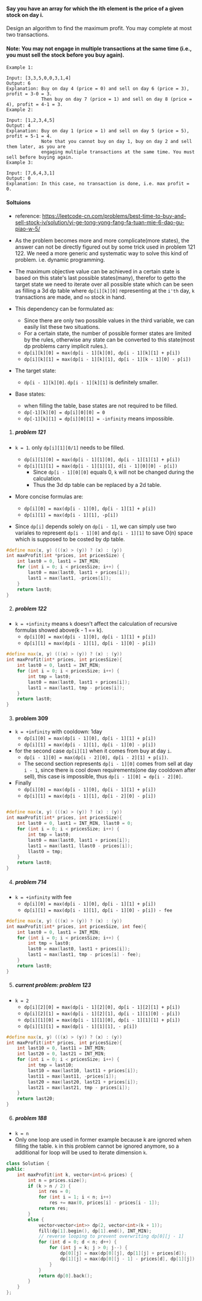 
#### Say you have an array for which the ith element is the price of a given stock on day i.

Design an algorithm to find the maximum profit. You may complete at most two transactions.

#### Note: You may not engage in multiple transactions at the same time (i.e., you must sell the stock before you buy again).

```
Example 1:

Input: [3,3,5,0,0,3,1,4]
Output: 6
Explanation: Buy on day 4 (price = 0) and sell on day 6 (price = 3), profit = 3-0 = 3.
             Then buy on day 7 (price = 1) and sell on day 8 (price = 4), profit = 4-1 = 3.
Example 2:

Input: [1,2,3,4,5]
Output: 4
Explanation: Buy on day 1 (price = 1) and sell on day 5 (price = 5), profit = 5-1 = 4.
             Note that you cannot buy on day 1, buy on day 2 and sell them later, as you are
             engaging multiple transactions at the same time. You must sell before buying again.
Example 3:

Input: [7,6,4,3,1]
Output: 0
Explanation: In this case, no transaction is done, i.e. max profit = 0.
```

#### Soltuions

- reference: https://leetcode-cn.com/problems/best-time-to-buy-and-sell-stock-iv/solution/yi-ge-tong-yong-fang-fa-tuan-mie-6-dao-gu-piao-w-5/

- As the problem becomes more and more complicate(more states), the answer can not be directly figured out by some trick used in problem 121 122. We need a more generic and systematic way to solve this kind of problem. i.e. dynamic programming.

- The maximum objective value can be achieved in a certain state is based on this state's last possible states(many), therefor to getto the target state we need to iterate over all possible state which can be seen as filling a 3d dp table where `dp[i][k][0]` representing at the `i'th` day, `k` transactions are made, and `no` stock in hand.
- This dependency can be formulated as:
    - Since there are only two possible values in the third variable, we can easily list these two situations.
    - For a certain state, the number of possible former states are limited by the rules, otherwise any state can be converted to this state(most dp problems carry implicit rules.).
    - `dp[i][k][0] = max(dp[i - 1][k][0], dp[i - 1][k][1] + p[i])`
    - `dp[i][k][1] = max(dp[i - 1][k][1], dp[i - 1][k - 1][0] - p[i])`
- The target state:
    - `dp[i - 1][k][0]`.  `dp[i - 1][k][1]` is definitely smaller.
- Base states: 
    - when filling the table, base states are not required to be filled.
    - `dp[-1][k][0] = dp[i][0][0] = 0`
    - `dp[-1][k][1] = dp[i][0][1] = -infinity` means impossible.


1. ##### problem 121

- `k = 1`. only `dp[i][1][0/1]` needs to be filled.
    - `dp[i][1][0] = max(dp[i - 1][1][0], dp[i - 1][1][1] + p[i])`
    - `dp[i][1][1] = max(dp[i - 1][1][1], d[i - 1][0][0] - p[i])`
        - Since `dp[i - 1][0][0]` equals 0, `k` will not be changed during the calculation.
        - Thus the 3d dp table can be replaced by a 2d table.

- More concise formulas are:
    - `dp[i][0] = max(dp[i - 1][0], dp[i - 1][1] + p[i])`
    - `dp[i][1] = max(dp[i - 1][1], -p[i])`

- Since `dp[i]` depends solely on `dp[i - 1]`, we can simply use two variales to represent `dp[i - 1][0]` and `dp[i - 1][1]` to save O(n) space which is supposed to be costed by dp table.

```cpp
#define max(x, y) (((x) > (y)) ? (x) : (y))
int maxProfit(int *prices, int pricesSize) {
    int last0 = 0, last1 = INT_MIN;
    for (int i = 0; i < pricesSize; i++) {
        last0 = max(last0, last1 + prices[i]);
        last1 = max(last1, -prices[i]);
    }
    return last0;
}
```

2. ##### problem 122

- `k = +infinity` means `k` doesn't affect the calculation of recursive formulas showed above(k - 1 == k).
    - `dp[i][0] = max(dp[i - 1][0], dp[i - 1][1] + p[i])`
    - `dp[i][1] = max(dp[i - 1][1], dp[i - 1][0] - p[i])`

```cpp
#define max(x, y) (((x) > (y)) ? (x) : (y))
int maxProfit(int* prices, int pricesSize){
    int last0 = 0, last1 = INT_MIN;
    for (int i = 0; i < pricesSize; i++) {
        int tmp = last0;
        last0 = max(last0, last1 + prices[i]);
        last1 = max(last1, tmp - prices[i]);
    }
    return last0;
}
```

3. #### problem 309

- `k = +infinity` with cooldown: 1day
    - `dp[i][0] = max(dp[i - 1][0], dp[i - 1][1] + p[i])`
    - `dp[i][1] = max(dp[i - 1][1], dp[i - 1][0] - p[i])`
- for the second case `dp[i][1]` when it comes from buy at day `i`. 
    - `dp[i - 1][0] = max(dp[i - 2][0], dp[i - 2][1] + p[i])`.
    - The second section represents `dp[i - 1][0]` comes from sell at day `i - 1`, since there is cool down requirements(one day cooldown after sell), this case is impossible, thus `dp[i - 1][0] = dp[i - 2][0]`.
- Finally
    - `dp[i][0] = max(dp[i - 1][0], dp[i - 1][1] + p[i])`
    - `dp[i][1] = max(dp[i - 1][1], dp[i - 2][0] - p[i])`



```cpp

#define max(x, y) (((x) > (y)) ? (x) : (y))
int maxProfit(int* prices, int pricesSize){
    int last0 = 0, last1 = INT_MIN, llast0 = 0;
    for (int i = 0; i < pricesSize; i++) {
        int tmp = last0;
        last0 = max(last0, last1 + prices[i]);
        last1 = max(last1, llast0 - prices[i]);
        llast0 = tmp;
    }
    return last0;
}
```

4. ##### problem 714


- `k = +infinity` with fee
    - `dp[i][0] = max(dp[i - 1][0], dp[i - 1][1] + p[i])`
    - `dp[i][1] = max(dp[i - 1][1], dp[i - 1][0] - p[i]) - fee`

```cpp
#define max(x, y) (((x) > (y)) ? (x) : (y))
int maxProfit(int* prices, int pricesSize, int fee){
    int last0 = 0, last1 = INT_MIN;
    for (int i = 0; i < pricesSize; i++) {
        int tmp = last0;
        last0 = max(last0, last1 + prices[i]);
        last1 = max(last1, tmp - prices[i] - fee);
    }
    return last0;
}
```

5. ##### current problem: problem 123

- `k = 2`
    - `dp[i][2][0] = max(dp[i - 1][2][0], dp[i - 1][2][1] + p[i])`
    - `dp[i][2][1] = max(dp[i - 1][2][1], dp[i - 1][1][0] - p[i])`
    - `dp[i][1][0] = max(dp[i - 1][1][0], dp[i - 1][1][1] + p[i])`
    - `dp[i][1][1] = max(dp[i - 1][1][1], - p[i])`

```cpp
#define max(x, y) (((x) > (y)) ? (x) : (y))
int maxProfit(int* prices, int pricesSize){
    int last10 = 0, last11 = INT_MIN;
    int last20 = 0, last21 = INT_MIN;
    for (int i = 0; i < pricesSize; i++) {
        int tmp = last10;
        last10 = max(last10, last11 + prices[i]);
        last11 = max(last11, -prices[i]);
        last20 = max(last20, last21 + prices[i]);
        last21 = max(last21, tmp - prices[i]);
    }
    return last20;
}
```

6. ##### problem 188

- `k = n`
- Only one loop are used in former example because k are ignored when filling the table. `k` in this problem cannot be ignored anymore, so a additional for loop will be used to iterate dimension `k`.

```cpp
class Solution {
public:
    int maxProfit(int k, vector<int>& prices) {
        int n = prices.size();
        if (k > n / 2) {
            int res = 0;
            for (int i = 1; i < n; i++)
                res += max(0, prices[i] - prices[i - 1]);
            return res;
        }
        else {
            vector<vector<int>> dp(2, vector<int>(k + 1));
            fill(dp[1].begin(), dp[1].end(), INT_MIN);
            // reverse looping to prevent overwriting dp[0][j - 1]
            for (int d = 0; d < n; d++) {
                for (int j = k; j > 0; j--) {
                    dp[0][j] = max(dp[0][j], dp[1][j] + prices[d]);
                    dp[1][j] = max(dp[0][j - 1] - prices[d], dp[1][j]);
                }
            }
            return dp[0].back();
        }
    }
};
```
